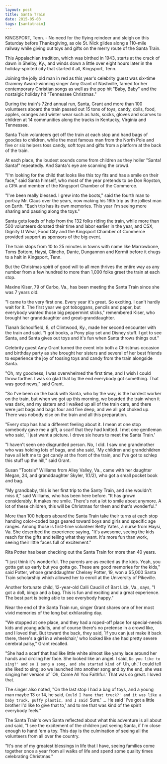 ```yaml
---
layout: post
title: Santa Train
date: 2015-05-03
tags: [santatrain]
---
```


KINGSPORT, Tenn.  -  No need for the flying reindeer and sleigh on this Saturday before Thanksgiving, as ole St. Nick glides along a 110-mile railway while giving out toys and gifts on the merry route of the Santa Train.    

This Appalachian tradition, which was birthed in 1943, starts at the crack of dawn in Shelby, Ky., and winds down a little over eight hours later in the holiday-spirited city that started it all, Kingsport, Tenn.

Joining the jolly old man in red as this year's celebrity guest was six-time Grammy Award-winning singer Amy Grant of Nashville, famed for her contemporary Christian songs as well as the pop hit "Baby, Baby" and the nostalgic holiday hit "Tennessee Christmas."

During the train's 72nd annual run, Santa, Grant and more than 100 volunteers aboard the train passed out 15 tons of toys, candy, dolls, food, apples, oranges and winter wear such as hats, socks, gloves and scarves to children at 14 communities along the tracks in Kentucky, Virginia and Tennessee. 

Santa Train volunteers get off the train at each stop and hand bags of goodies to children, while the most famous man from the North Pole and five or six helpers toss candy, soft toys and gifts from a platform at the back of the train.

At each place, the loudest sounds come from children as they holler "Santa! Santa!" repeatedly. And Santa's eye are scanning the crowd.

"I'm looking for the child that looks like this toy fits and has a smile on their face," said Santa himself, who most of the year pretends to be Don Royston, a CPA and member of the Kingsport Chamber of the Commerce.   
 
"I've been really blessed. I grew into the boots," said the fourth man to portray Mr. Claus over the years, now making his 16th trip as the jolliest man on Earth. "Each trip has its own memories. This year I'm seeing more sharing and passing along the toys."

Santa gets loads of help from the 132 folks riding the train, while more than 500 volunteers donated their time and labor earlier in the year, and CSX, Dignity U Wear, Food City and the Kingsport Chamber of Commerce provided support as sponsors of the big event. 
 
The train stops from 10 to 25 minutes in towns with name like Marrowbone, Toms Bottom, Haysi, Clincho, Dante, Dungannon and Kermit before it chugs to a halt in Kingsport, Tenn.

But the Christmas spirit of good will to all men thrives the entire way as any number from a few hundred to more than 1,000 folks greet the train at each stop. 

Maxine Kiser, 79 of Carbo, Va., has been meeting the Santa Train since she was 7 years old.

"I came to the very first one. Every year it's great. So exciting. I can't hardly wait for it. The first year we got toboggans, pencils and paper, but everybody wanted those big peppermint sticks," remembered Kiser, who brought her granddaughter and great-granddaughter.

Tianah Schoolfield, 8, of Clintwood, Ky., made her second encounter with the train and said. "I got books, a Pony play set and Disney stuff. I got to see Santa, and Santa gives out toys and it's fun when Santa throws things out."

Celebrity guest Amy Grant turned the event into both a Christmas occasion and birthday party as she brought her sisters and several of her best friends to experience the joy of tossing toys and candy from the train alongside Santa.

"Oh, my goodness, I was overwhelmed the first time, and I wish I could throw farther. I was so glad that by the end everybody got something. That was good news," said Grant.

"So I've been on the back with Santa, who by the way, is the hardest worker on the train, but when we got up this morning, we boarded the train when it was dark, and my sisters and I walked up all of the train cars, and there were just bags and bags four and five deep, and we all got choked up. There was nobody else on the train and all this preparation.

"Every stop has had a different feeling about it. I mean at one stop somebody gave me a gift, a scarf that they had knitted. I met one gentleman who said, `I just want a picture. I drove six hours to meet the Santa Train.'

"I haven't seen one disgruntled person. No, I did. I saw one grandmother who was holding lots of bags, and she said, `My children and grandchildren have all left me to get candy at the front of the train, and I've got to schlep this stuff up the hill," said Grant.

Susan "Tootsie" Williams from Alley Valley, Va., came with her daughter Megan, 24, and granddaughter Skyler, 1(1/2), who got a small pocket book and bag.

"My grandbaby, this is her first trip to the Santy Train, and she wouldn't miss it," said Williams, who has been here before. "It has grown considerably. It makes me smile. There's not a lot to smile about anymore. A lot of these children, this will be Christmas for them and that's wonderful." 

More than 100 helpers aboard the Santa Train take their turns at each stop handing color-coded bags geared toward boys and girls and specific age ranges. Among those is first-time volunteer Betty Yates, a nurse from Haysi, Va. She described the experience saying, "It's awesome, seeing the kids reach for the gifts and telling what they want. It's more fun than work, seeing their little faces full of excitement."

Rita Potter has been checking out the Santa Train for more than 40 years. 

"I just think it's wonderful. The parents are as excited as the kids. Yeah, you gotta get up early but you gotta go. These are good memories for the kids," said Potter, whose granddaughter Chelsey Potter, 19, won a $5,000 Santa Train scholarship which allowed her to enroll at the University of Pikeville.

Another fortunate child, 12-year-old Calli Caudill of Bart Lick, Va., says, "I got a doll, bingo and a bag. This is fun and exciting and a great experience. The best part is being able to see everybody happy."

Near the end of the Santa Train run, singer Grant shares one of her most vivid memories of the long but exhilarating day.

"We stopped at one place, and they had a roped-off place for special-needs kids and young adults, and of course there's no pretense in a crowd like, and I loved that. But toward the back, they said, `If you can just make it back there, there's a girl in a wheelchair,' who looked like she had pretty severe cerebral palsy," Grant recalled. 

"She had a scarf that had like little white almost like yarny lace around her hands and circling her face. She looked like an angel. I said, `Do you like to sing?' and so I sang a song, and she started kind of `Uh, uh.' I could tell she liked to sing; so we launched into another song and by the end, she was singing her version of `Oh, Come All You Faithful.' That was so great. I loved that.

The singer also noted, "On the last stop I had a bag of toys, and a young man maybe 13 or 14, he said, `Could I have that truck?' and it was like a baby truck, puffy plastic, and I said `Sure.' ... He said `I've got a little brother I'd like to give that to,' and to me that was kind of the spirit everybody feels."

The Santa Train's own Santa reflected about what this adventure is all about and said, "I see the excitement of the children just seeing Santa, if I'm close enough to hand 'em a toy. This day is the culmination of seeing all the volunteers from all over the country.

"It's one of my greatest blessings in life that I have, seeing families come together once a year from all walks of life and spend some quality times celebrating Christmas."

